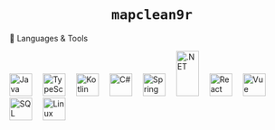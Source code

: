 <h1 align="center"><code>mapclean9r</code></h1>


🧰 Languages & Tools
<p align="left"> <!-- Languages & Frameworks --> 
  <img src="https://cdn.jsdelivr.net/gh/devicons/devicon/icons/java/java-original.svg" width="40" height="40" alt="Java" style="margin-right: 15px;" /> 
  <img src="https://cdn.jsdelivr.net/gh/devicons/devicon/icons/typescript/typescript-original.svg" width="40" height="40" alt="TypeScript" style="margin-right: 15px;" /> 
  <img src="https://cdn.jsdelivr.net/gh/devicons/devicon/icons/kotlin/kotlin-original.svg" width="40" height="40" alt="Kotlin" style="margin-right: 15px;" /> 
  <img src="https://cdn.jsdelivr.net/gh/devicons/devicon/icons/csharp/csharp-original.svg" width="40" height="40" alt="C#" style="margin-right: 15px;" /> 
  <img src="https://cdn.jsdelivr.net/gh/devicons/devicon/icons/spring/spring-original.svg" width="40" height="40" alt="Spring Boot" style="margin-right: 15px;" /> 
  <img src="https://cdn.jsdelivr.net/gh/devicons/devicon/icons/dot-net/dot-net-original.svg" width="40" height="80" alt=".NET" style="margin-right: 15px;" /> 
  <img src="https://cdn.jsdelivr.net/gh/devicons/devicon/icons/react/react-original.svg" width="40" height="40" alt="React" style="margin-right: 15px;" /> 
  <img src="https://cdn.jsdelivr.net/gh/devicons/devicon/icons/vuejs/vuejs-original.svg" width="40" height="40" alt="Vue" style="margin-right: 15px;" /> <!-- SQL --> 
  <img src="https://cdn.jsdelivr.net/gh/devicons/devicon/icons/mysql/mysql-original.svg" width="40" height="40" alt="SQL" style="margin-right: 15px;" /> <!-- OS / Platform --> 
  <img src="https://cdn.jsdelivr.net/gh/devicons/devicon/icons/linux/linux-original.svg" width="40" height="40" alt="Linux" style="margin-right: 15px;" /> </p>
